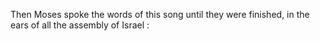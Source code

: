 Then Moses spoke the words of this song until they were finished, in the ears of all the assembly of Israel :
